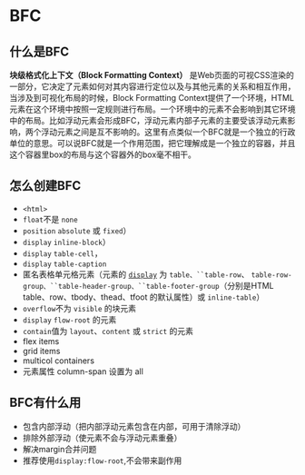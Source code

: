 # BFC

## 什么是BFC

**块级格式化上下文（Block Formatting Context）** 是Web页面的可视CSS渲染的一部分，它决定了元素如何对其内容进行定位以及与其他元素的关系和相互作用，当涉及到可视化布局的时候，Block Formatting Context提供了一个环境，HTML元素在这个环境中按照一定规则进行布局。一个环境中的元素不会影响到其它环境中的布局。比如浮动元素会形成BFC，浮动元素内部子元素的主要受该浮动元素影响，两个浮动元素之间是互不影响的。这里有点类似一个BFC就是一个独立的行政单位的意思。可以说BFC就是一个作用范围，把它理解成是一个独立的容器，并且这个容器里box的布局与这个容器外的box毫不相干。

## 怎么创建BFC

- `<html>`
- `float`不是 `none`
- `position` `absolute` 或 `fixed`）
- `display` `inline-block`）
- `display` `table-cell`，
- `display` `table-caption`
- 匿名表格单元格元素（元素的 [`display`](https://developer.mozilla.org/zh-CN/docs/Web/CSS/display) 为 `table、``table-row`、 `table-row-group、``table-header-group、``table-footer-group`（分别是HTML table、row、tbody、thead、tfoot 的默认属性）或 `inline-table`）
- `overflow`不为 `visible` 的块元素
- `display` `flow-root` 的元素
- `contain`值为 `layout`、`content` 或 `strict` 的元素
- flex items
- grid items
- multicol containers
- 元素属性 column-span 设置为 all

## BFC有什么用

- 包含内部浮动（把内部浮动元素包含在内部，可用于清除浮动）
- 排除外部浮动（使元素不会与浮动元素重叠）
- 解决margin合并问题
- 推荐使用`display:flow-root`,不会带来副作用
